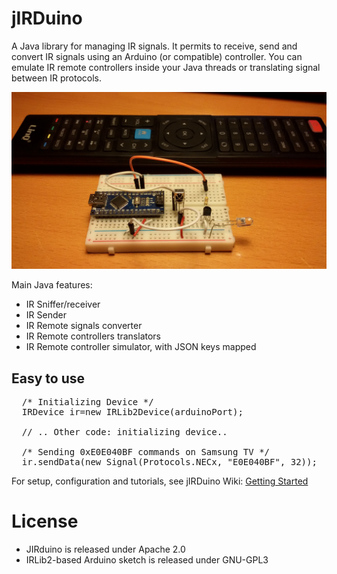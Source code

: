 # jIRDuino
A Java library for managing IR signals. It permits to receive, send and convert IR signals using an Arduino (or compatible) controller. You can emulate IR remote controllers inside your Java threads or translating signal between IR protocols.

![alt tag](https://github.com/emanuelepaiano/jirduino/blob/master/irduino-device/irduino.jpg?raw=true)


Main Java features:
<ul>
  <li>IR Sniffer/receiver</li>
  <li>IR Sender</li>
  <li>IR Remote signals converter</li>
  <li>IR Remote controllers translators</li>
  <li>IR Remote controller simulator, with JSON keys mapped</li>
</ul>

## Easy to use

<pre>
  /* Initializing Device */		
  IRDevice ir=new IRLib2Device(arduinoPort);
    
  // .. Other code: initializing device..

  /* Sending 0xE0E040BF commands on Samsung TV */		
  ir.sendData(new Signal(Protocols.NECx, "E0E040BF", 32));
</pre>

For setup, configuration and tutorials, see jIRDuino Wiki: 
[Getting Started](https://goo.gl/wXvFBh)

# License
- JIRduino is released under Apache 2.0
- IRLib2-based Arduino sketch is released under GNU-GPL3
